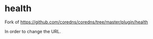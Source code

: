 # health

Fork of https://github.com/coredns/coredns/tree/master/plugin/health

In order to change the URL.